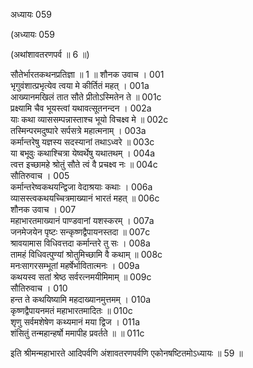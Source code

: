 अध्यायः 059

(अध्यायः 059

(अथांशावतरणपर्व ॥ 6 ॥)

सौतेर्भारतकथनप्रतिज्ञा ॥ 1 ॥
शौनक उवाच ।	001  
भृगुवंशात्प्रभृत्येव त्वया मे कीर्तितं महत् ।	001a  
आख्यानमखिलं तात सौते प्रीतोऽस्मितेन ते ॥	001c  
प्रक्ष्यामि चैव भूयस्त्वां यथावत्सूतनन्दन ।	002a  
याः कथा व्याससम्पन्नास्ताश्च भूयो विचक्ष्व मे ॥	002c  
तस्मिन्परमदुष्पारे सर्पसत्रे महात्मनाम् ।	003a  
कर्मान्तरेषु यज्ञस्य सदस्यानां तथाऽध्वरे ॥	003c  
या बभूवुः कथाश्चित्रा येष्वर्थेषु यथातथम् ।	004a  
त्वत्त इच्छामहे श्रोतुं सौते त्वं वै प्रचक्ष्व नः ॥	004c  
सौतिरुवाच ।	005  
कर्मान्तरेष्वकथयन्द्विजा वेदाश्रयाः कथाः ।	006a  
व्यासस्त्वकथयच्चित्रमाख्यानं भारतं महत् ॥	006c  
शौनक उवाच ।	007  
महाभारतमाख्यानं पाण्डवानां यशस्करम् ।	007a  
जनमेजयेन पृष्टः सन्कृष्णद्वैपायनस्तदा ॥	007c  
श्रावयामास विधिवत्तदा कर्मान्तरे तु सः ।	008a  
तामहं विधिवत्पुण्यां श्रोतुमिच्छामि वै कथाम् ॥	008c  
मनःसागरसम्भूतां महर्षेर्भावितात्मनः ।	009a  
कथयस्व सतां श्रेष्ठ सर्वरत्नमयीमिमाम् ॥	009c  
सौतिरुवाच ।	010  
हन्त ते कथयिष्यामि महदाख्यानमुत्तमम् ।	010a  
कृष्णद्वैपायनमतं महाभारतमादितः ॥	010c  
शृणु सर्वमशेषेण कथ्यमानं मया द्विज ।	011a  
शंसितुं तन्महान्हर्षो ममापीह प्रवर्तते ॥ ॥	011c  

इति श्रीमन्महाभारते आदिपर्वणि अंशावतरणपर्वणि एकोनषष्टितमोऽध्यायः ॥ 59 ॥
